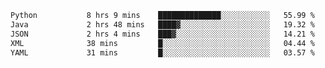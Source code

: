 <!--START_SECTION:waka-->

```txt
Python           8 hrs 9 mins    ██████████████░░░░░░░░░░░   55.99 %
Java             2 hrs 48 mins   ████▓░░░░░░░░░░░░░░░░░░░░   19.32 %
JSON             2 hrs 4 mins    ███▓░░░░░░░░░░░░░░░░░░░░░   14.21 %
XML              38 mins         █░░░░░░░░░░░░░░░░░░░░░░░░   04.44 %
YAML             31 mins         █░░░░░░░░░░░░░░░░░░░░░░░░   03.57 %
```

<!--END_SECTION:waka-->
